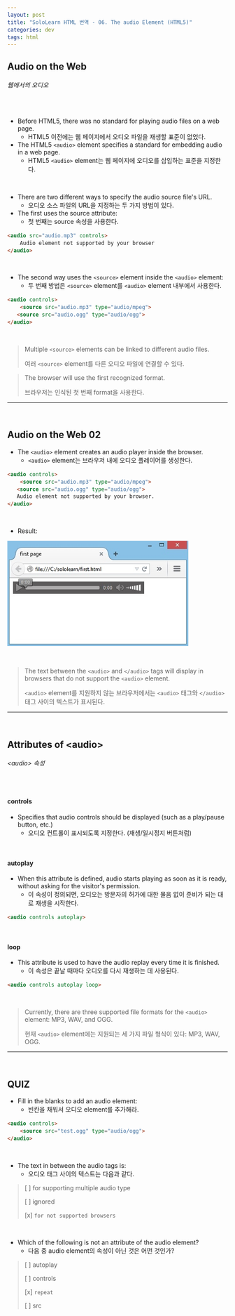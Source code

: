 ```yaml
---
layout: post
title: "SoloLearn HTML 번역 - 06. The audio Element (HTML5)"
categories: dev
tags: html
---
```


## Audio on the Web

###### 웹에서의 오디오

<br>

- Before HTML5, there was no standard for playing audio files on a web page.
  - HTML5 이전에는 웹 페이지에서 오디오 파일을 재생할 표준이 없었다.
- The HTML5 `<audio>` element specifies a standard for embedding audio in a web page.
  - HTML5 `<audio>` element는 웹 페이지에 오디오를 삽입하는 표준을 지정한다.

<br>

- There are two different ways to specify the audio source file's URL.
  - 오디오 소스 파일의 URL을 지정하는 두 가지 방법이 있다.
- The first uses the source attribute:
  - 첫 번째는 source 속성을 사용한다.

```html
<audio src="audio.mp3" controls>
	Audio element not supported by your browser
</audio>
```

<br>

- The second way uses the `<source>` element inside the `<audio>` element:
  - 두 번째 방법은 `<source>` element를 `<audio>` element 내부에서 사용한다.

```html
<audio controls>
	<source src="audio.mp3" type="audio/mpeg">
   <source src="audio.ogg" type="audio/ogg">
</audio>
```

<br>

> Multiple `<source>` elements can be linked to different audio files.
>
> 여러 `<source>` element를 다른 오디오 파일에 연결할 수 있다.

> The browser will use the first recognized format.
>
> 브라우저는 인식된 첫 번째 format을 사용한다.

------

<br>

## Audio on the Web 02

- The `<audio>` element creates an audio player inside the browser.
  - `<audio>` element는 브라우저 내에 오디오 플레이어를 생성한다.

```html
<audio controls>
	<source src="audio.mp3" type="audio/mpeg">
   <source src="audio.ogg" type="audio/ogg">
   Audio element not supported by your browser.
</audio>
```

<br>

- Result:

![sololearn img](/assets/img/sololearn-html-html5-06-01.jpeg)

<br>

> The text between the `<audio>` and `</audio>` tags will display in browsers that do not support the `<audio>` element.
>
> `<audio>` element를 지원하지 않는 브라우저에서는 `<audio>` 태그와 `</audio>` 태그 사이의 텍스트가 표시된다.

------

<br>

## Attributes of \<audio>

###### \<audio> 속성

<br>

#### controls

- Specifies that audio controls should be displayed (such as a play/pause button, etc.)
  - 오디오 컨트롤이 표시되도록 지정한다. (재생/일시정지 버튼처럼)

<br>

#### autoplay

- When this attribute is defined, audio starts playing as soon as it is ready, without asking for the visitor's permission.
  - 이 속성이 정의되면, 오디오는 방문자의 허가에 대한 물음 없이 준비가 되는 대로 재생을 시작한다.

```html
<audio controls autoplay>
```

<br>

#### loop

- This attribute is used to have the audio replay every time it is finished.
  - 이 속성은 끝날 때마다 오디오를 다시 재생하는 데 사용된다.

```html
<audio controls autoplay loop>
```

<br>

> Currently, there are three supported file formats for the `<audio>` element: MP3, WAV, and OGG.
>
> 현재 `<audio>` element에는 지원되는 세 가지 파일 형식이 있다: MP3, WAV, OGG.

------

<br>

## QUIZ

- Fill in the blanks to add an audio element:
  - 빈칸을 채워서 오디오 element를 추가해라.

```html
<audio controls>
	<source src="test.ogg" type="audio/ogg">
</audio>
```

<br>

- The text in between the audio tags is:
  - 오디오 태그 사이의 텍스트는 다음과 같다.

> [ ] for supporting multiple audio type
>
> [ ] ignored
>
> [x] `for not supported browsers`

<br>

- Which of the following is not an attribute of the audio element?
  - 다음 중 audio element의 속성이 아닌 것은 어떤 것인가?

> [ ] autoplay
>
> [ ] controls
>
> [x] `repeat`
>
> [ ] src

<br>